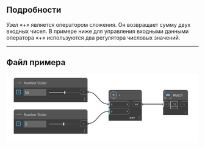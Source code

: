 ## Подробности
Узел «+» является оператором сложения. Он возвращает сумму двух входных чисел. В примере ниже для управления входными данными оператора «+» используются два регулятора числовых значений.
___
## Файл примера

![+](./+_img.jpg)
